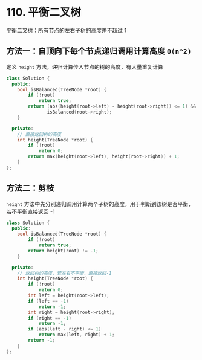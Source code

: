 # 110. 平衡二叉树

平衡二叉树：所有节点的左右子树的高度差不超过 1

## 方法一：自顶向下每个节点递归调用计算高度 `O(n^2)`

定义 `height` 方法，递归计算传入节点的树的高度，有大量重复计算

```c++
class Solution {
  public:
    bool isBalanced(TreeNode *root) {
        if (!root)
            return true;
        return (abs(height(root->left) - height(root->right)) <= 1) && isBalanced(root->left) &&
               isBalanced(root->right);
    }

  private:
    // 直接返回树的高度
    int height(TreeNode *root) {
        if (!root)
            return 0;
        return max(height(root->left), height(root->right)) + 1;
    }
};
```

## 方法二：剪枝

`height` 方法中先分别递归调用计算两个子树的高度，用于判断到该树是否平衡，若不平衡直接返回 -1

```c++
class Solution {
  public:
    bool isBalanced(TreeNode *root) {
        if (!root)
            return true;
        return height(root) != -1;
    }

  private:
    // 返回树的高度，若左右不平衡，直接返回-1
    int height(TreeNode *root) {
        if (!root)
            return 0;
        int left = height(root->left);
        if (left == -1)
            return -1;
        int right = height(root->right);
        if (right == -1)
            return -1;
        if (abs(left - right) <= 1)
            return max(left, right) + 1;
        return -1;
    }
};
```
